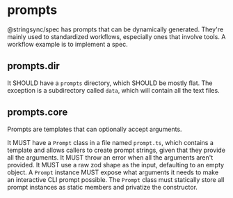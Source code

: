 # prompts

@stringsync/spec has prompts that can be dynamically generated. They're mainly used to standardized workflows, especially ones that involve tools. A workflow example is to implement a spec.

## prompts.dir

It SHOULD have a `prompts` directory, which SHOULD be mostly flat. The exception is a subdirectory called `data`, which will contain all the text files.

## prompts.core

Prompts are templates that can optionally accept arguments.

It MUST have a `Prompt` class in a file named `prompt.ts`, which contains a template and allows callers to create prompt strings, given that they provide all the arguments.
It MUST throw an error when all the arguments aren't provided.
It MUST use a raw zod shape as the input, defaulting to an empty object.
A `Prompt` instance MUST expose what arguments it needs to make an interactive CLI prompt possible.
The `Prompt` class must statically store all prompt instances as static members and privatize the constructor.

